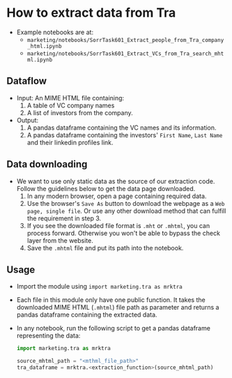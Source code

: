 # How to extract data from Tra

- Example notebooks are at:
  - `marketing/notebooks/SorrTask601_Extract_people_from_Tra_company_html.ipynb`
  - `marketing/notebooks/SorrTask601_Extract_VCs_from_Tra_search_mhtml.ipynb`

## Dataflow

- Input: An MIME HTML file containing:
  1. A table of VC company names
  2. A list of investors from the company.
- Output:
  1. A pandas dataframe containing the VC names and its information.
  2. A pandas dataframe containing the investors' `First Name`, `Last Name` and
     their linkedin profiles link.

## Data downloading

- We want to use only static data as the source of our extraction code. Follow
  the guidelines below to get the data page downloaded.
  1. In any modern browser, open a page containing required data.
  2. Use the browser's `Save As` button to download the webpage as a
     `Web page, single file`. Or use any other download method that can fulfill
     the requirement in step 3.
  3. If you see the downloaded file format is `.mht` or `.mhtml`, you can
     process forward. Otherwise you won't be able to bypass the check layer from
     the website.
  4. Save the `.mhtml` file and put its path into the notebook.

## Usage

- Import the module using `import marketing.tra as mrktra`
- Each file in this module only have one public function. It takes the
  downloaded MIME HTML (`.mhtml`) file path as parameter and returns a pandas
  dataframe containing the extracted data.
- In any notebook, run the following script to get a pandas dataframe
  representing the data:

  ```python
  import marketing.tra as mrktra

  source_mhtml_path = "<mthml_file_path>"
  tra_dataframe = mrktra.<extraction_function>(source_mhtml_path)
  ```

